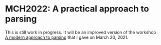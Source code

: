 # MCH2022: A practical approach to parsing

This is still work in progress. It will be an improved version of the workshop
[A modern approach to parsing](https://github.com/FransFaase/ParserWorkshop) that I gave on
March 20, 2021.

